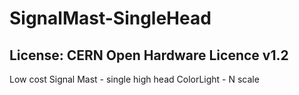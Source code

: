 # SignalMast-SingleHead
## License: CERN Open Hardware Licence v1.2

Low cost Signal Mast - single high head ColorLight - N scale

